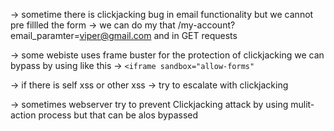 -> sometime there is clickjacking bug in email functionality but we cannot pre fillled the form -> we can do my that /my-account?email_paramter=viper@gmail.com and in GET requests

-> some webiste uses frame buster for the protection of clickjacking we can bypass by using like this -> `<iframe sandbox="allow-forms"`

-> if there is self xss or other xss -> try to escalate with clickjacking


-> sometimes webserver try to prevent Clickjacking attack by using mulit-action process but that can be alos bypassed